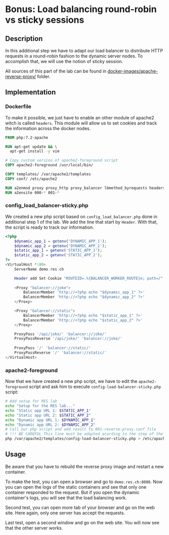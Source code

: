 # Bonus: Load balancing round-robin vs sticky sessions

## Description

In this additional step we have to adapt our load balancer to distribute HTTP requests in a round-robin fashion to the dynamic server nodes. To accomplish that, we will use the notion of sticky session.

All sources of this part of the lab can be found in [docker-images/apache-reverse-proxy/](../docker-images/apache-reverse-proxy/) folder.

## Implementation

### Dockerfile

To make it possible, we just have to enable an other module of apache2 witch is called `headers`. This module will allow us to set cookies and track the information across the docker nodes.

```dockerfile
FROM php:7.2-apache

RUN apt-get update && \
  apt-get install -y vim

# Copy custom version of apache2-foreground script
COPY apache2-foreground /usr/local/bin/

COPY templates/ /var/apache2/templates
COPY conf/ /etc/apache2

RUN a2enmod proxy proxy_http proxy_balancer lbmethod_byrequests headers
RUN a2ensite 000-* 001-*
```

### config_load_balancer-sticky.php

We created a new php script based on `config_load_balancer.php` done in additional step 1 of the lab. We add the line that start by `Header`. With that, the script is ready to track our information.

```php
<?php
	$dynamic_app_1 = getenv('DYNAMIC_APP_1');
	$dynamic_app_2 = getenv('DYNAMIC_APP_2');
	$static_app_1 = getenv('STATIC_APP_1');
	$static_app_2 = getenv('STATIC_APP_2');
?>
<VirtualHost *:80>
	ServerName demo.res.ch

	Header add Set-Cookie "ROUTEID=.%{BALANCER_WORKER_ROUTE}e; path=/" env=BALANCER_ROUTE_CHANGED
	
	<Proxy "balancer://joke">
		BalancerMember 'http://<?php echo "$dynamic_app_1" ?>'
		BalancerMember 'http://<?php echo "$dynamic_app_2" ?>'
	</Proxy>

	<Proxy "balancer://static">
		BalancerMember 'http://<?php echo "$static_app_1" ?>'
		BalancerMember 'http://<?php echo "$static_app_2" ?>'
	</Proxy>

	ProxyPass '/api/joke/' 'balancer://joke/'
	ProxyPassReverse '/api/joke/' 'balancer://joke/'
	
	ProxyPass '/' 'balancer://static/'
	ProxyPassReverse '/' 'balancer://static/'
</VirtualHost>
```

### apache2-foreground

Now that we have created a new php script, we have to edit the `apache2-foreground` script and ask him to execute `config-load-balancer-sticky.php` script:

```bash
# Add setup for RES lab
echo "Setup for the RES lab..."
echo "Static app URL 1: $STATIC_APP_1"
echo "Static app URL 2: $STATIC_APP_2"
echo "Dynamic app URL 1: $DYNAMIC_APP_1"
echo "Dynamic app URL 2: $DYNAMIC_APP_2"
# Call our php script and add result to 001-reverse-proxy.conf file
# !!! BE CAREFUL This line must be adapted acording to the step of the lab !!!
php /var/apache2/templates/config-load-balancer-sticky.php > /etc/apache2/sites-available/001-reverse-proxy.conf
```

## Usage

Be aware that you have to rebuild the reverse proxy image and restart a new container.

To make the test, you can open a browser and go to `demo.res.ch:8080`. Now you can open the logs of the static containers and see that only one container responded to the request. But if you open the dynamic container's logs, you will see that the load balancing work.

Second test, you can open more tab of your browser and go on the web site. Here again, only one server has accept the requests.

Last test, open a second window and go on the web site. You will now see that the other server works.